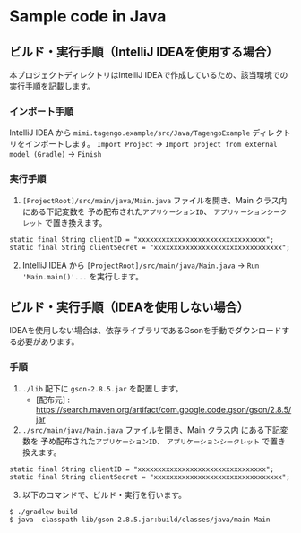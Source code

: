 # Sample code in Java

## ビルド・実行手順（IntelliJ IDEAを使用する場合）
本プロジェクトディレクトリはIntelliJ IDEAで作成しているため、該当環境での実行手順を記載します。

### インポート手順

IntelliJ IDEA から `mimi.tagengo.example/src/Java/TagengoExample` ディレクトリをインポートします。
`Import Project` -> `Import project from external model (Gradle)`  -> `Finish`

### 実行手順
1. `[ProjectRoot]/src/main/java/Main.java` ファイルを開き、Main クラス内 にある下記変数を 予め配布された`アプリケーションID`、 `アプリケーションシークレット` で置き換えます。
```
static final String clientID = "xxxxxxxxxxxxxxxxxxxxxxxxxxxxxxxx";
static final String clientSecret = "xxxxxxxxxxxxxxxxxxxxxxxxxxxxxxxx";
```
2. IntelliJ IDEA から `[ProjectRoot]/src/main/java/Main.java` -> `Run 'Main.main()'...` を実行します。

## ビルド・実行手順（IDEAを使用しない場合）

IDEAを使用しない場合は、依存ライブラリであるGsonを手動でダウンロードする必要があります。

### 手順

1. `./lib` 配下に `gson-2.8.5.jar` を配置します。
    - [配布元] : https://search.maven.org/artifact/com.google.code.gson/gson/2.8.5/jar
2. `./src/main/java/Main.java`  ファイルを開き、Main クラス内 にある下記変数を 予め配布された`アプリケーションID`、 `アプリケーションシークレット` で置き換えます。
```
static final String clientID = "xxxxxxxxxxxxxxxxxxxxxxxxxxxxxxxx";
static final String clientSecret = "xxxxxxxxxxxxxxxxxxxxxxxxxxxxxxxx";
```
3. 以下のコマンドで、ビルド・実行を行います。

```
$ ./gradlew build
$ java -classpath lib/gson-2.8.5.jar:build/classes/java/main Main
